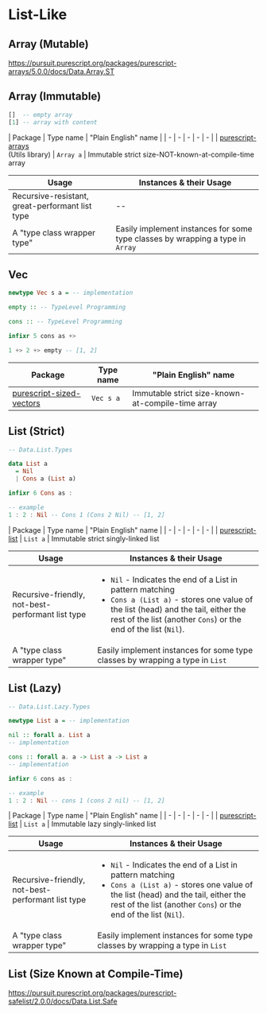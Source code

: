 # List-Like

## Array (Mutable)

https://pursuit.purescript.org/packages/purescript-arrays/5.0.0/docs/Data.Array.ST

## Array (Immutable)

```purescript
[]  -- empty array
[1] -- array with content
```

| Package | Type name | "Plain English" name |
| - | - | - | - | - |
| [purescript-arrays](https://pursuit.purescript.org/packages/purescript-arrays/5.0.0/docs/Data.Array)<br>(Utils library) | `Array a` | Immutable strict size-NOT-known-at-compile-time array

| Usage | Instances & their Usage
| - | -
| Recursive-resistant, great-performant list type | --
| A "type class wrapper type" | Easily implement instances for some type classes by wrapping a type in `Array` |

## Vec

```purescript
newtype Vec s a = -- implementation

empty :: -- TypeLevel Programming

cons :: -- TypeLevel Programming

infixr 5 cons as +>

1 +> 2 +> empty -- [1, 2]
```

| Package | Type name | "Plain English" name |
| - | - | - |
| [purescript-sized-vectors](https://pursuit.purescript.org/packages/purescript-sized-vectors/3.1.0/docs/Data.Vec) | `Vec s a` | Immutable strict size-known-at-compile-time array

## List (Strict)

```purescript
-- Data.List.Types

data List a
  = Nil
  | Cons a (List a)

infixr 6 Cons as :

-- example
1 : 2 : Nil -- Cons 1 (Cons 2 Nil) -- [1, 2]
```

| Package | Type name | "Plain English" name |
| - | - | - | - | - |
| [purescript-list](https://pursuit.purescript.org/packages/purescript-lists/5.0.0) | `List a` | Immutable strict singly-linked list

| Usage | Instances & their Usage
| - | -
| Recursive-friendly, not-best-performant list type | <ul><li>`Nil` - Indicates the end of a List in pattern matching</li><li>`Cons a (List a)` - stores one value of the list (head) and the tail, either the rest of the list (another `Cons`) or the end of the list (`Nil`).</li></ul>
| A "type class wrapper type" | Easily implement instances for some type classes by wrapping a type in `List` |

## List (Lazy)

```purescript
-- Data.List.Lazy.Types

newtype List a = -- implementation

nil :: forall a. List a
-- implementation

cons :: forall a. a -> List a -> List a
-- implementation

infixr 6 cons as :

-- example
1 : 2 : Nil -- cons 1 (cons 2 nil) -- [1, 2]
```

| Package | Type name | "Plain English" name |
| - | - | - | - | - |
| [purescript-list](https://pursuit.purescript.org/packages/purescript-lists/5.3.0/docs/Data.List.Lazy.Types#t:List) | `List a` | Immutable lazy singly-linked list

| Usage | Instances & their Usage
| - | -
| Recursive-friendly, not-best-performant list type | <ul><li>`Nil` - Indicates the end of a List in pattern matching</li><li>`Cons a (List a)` - stores one value of the list (head) and the tail, either the rest of the list (another `Cons`) or the end of the list (`Nil`).</li></ul>
| A "type class wrapper type" | Easily implement instances for some type classes by wrapping a type in `List` |

## List (Size Known at Compile-Time)

https://pursuit.purescript.org/packages/purescript-safelist/2.0.0/docs/Data.List.Safe
